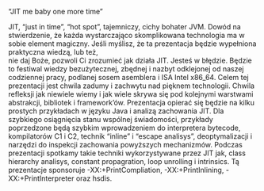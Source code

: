 “JIT me baby one more time”

JIT, “just in time”, “hot spot”, tajemniczy, cichy bohater JVM. Dowód na
stwierdzenie, że każda wystarczająco skomplikowana technologia ma w sobie
element magiczny.
Jeśli myślisz, że ta prezentacja będzie wypełniona praktyczna wiedzą,  lub też,  
nie daj Boże, pozwoli Ci zrozumieć jak działa JIT. Jesteś w błędzie.
Będzie to festiwal wiedzy bezużytecznej,  zbędnej i nazbyt odklejonej od naszej
codziennej pracy, podlanej sosem asemblera i ISA Intel x86_64.
Celem tej prezentacji jest chwila zadumy i zachwytu nad pięknem technologii.
Chwila refleksji jak niewiele wiemy i jak wiele skrywa się pod kolejnymi
warstwami abstrakcji, bibliotek i framework’ów.
Prezentacja opierać się będzie na kilku prostych przykładach w języku Java i
analizą zachowania JIT. Dla szybkiego osiągnięcia stanu wspólnej świadomości,
przykłady poprzedzone będą szybkim wprowadzeniem do interpretera bytecode,
kompilatorów C1 i C2, technik “inline” i “escape analisys”,
deoptymalizacji i narzędzi do inspekcji zachowania powyższych mechanizmów.
Podczas prezentacji spotkamy takie techniki wykorzystywane przez JIT jak,
class hierarchy analisys, constant propagration, loop unrolling i intrinsics.
Tą prezentacje sponsoruje -XX:+PrintCompliation, -XX:+PrintInlining,
-XX:+PrintInterpreter oraz hsdis.
